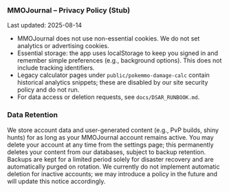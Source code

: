 ### MMOJournal – Privacy Policy (Stub)

Last updated: 2025-08-14

- MMOJournal does not use non-essential cookies. We do not set analytics or advertising cookies.
- Essential storage: the app uses localStorage to keep you signed in and remember simple preferences (e.g., background options). This does not include tracking identifiers.
- Legacy calculator pages under `public/pokemmo-damage-calc` contain historical analytics snippets; these are disabled by our site security policy and do not run.
- For data access or deletion requests, see `docs/DSAR_RUNBOOK.md`.

### Data Retention

We store account data and user-generated content (e.g., PvP builds, shiny hunts) for as long as your MMOJournal account remains active. You may delete your account at any time from the settings page; this permanently deletes your content from our databases, subject to backup retention. Backups are kept for a limited period solely for disaster recovery and are automatically purged on rotation. We currently do not implement automatic deletion for inactive accounts; we may introduce a policy in the future and will update this notice accordingly.



